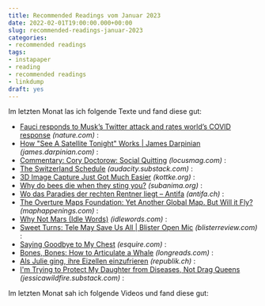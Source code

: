 ```yaml
---
title: Recommended Readings vom Januar 2023
date: 2022-02-01T19:00:00.000+00:00
slug: recommended-readings-januar-2023
categories:
- recommended readings
tags:
- instapaper
- reading
- recommended readings
- linkdump
draft: yes
---
```


Im letzten Monat las ich folgende Texte und fand diese gut:

- [Fauci responds to Musk’s Twitter attack and rates world’s COVID response](https://www.nature.com/articles/d41586-022-04432-7) *(nature.com)* :
- [How "See A Satellite Tonight" Works | James Darpinian](https://james.darpinian.com/blog/how-see-a-satellite-tonight-works) *(james.darpinian.com)* :
- [Commentary: Cory Doctorow: Social Quitting](https://locusmag.com/2023/01/commentary-cory-doctorow-social-quitting/) *(locusmag.com)* :
- [The Switzerland Schedule](https://audacity.substack.com/p/the-switzerland-schedule) *(audacity.substack.com)* :
- [3D Image Capture Just Got Much Easier](https://kottke.org/22/12/3d-image-capture-just-got-much-easier) *(kottke.org)* :
- [Why do bees die when they sting you?](https://www.subanima.org/bees/) *(subanima.org)* :
- [Wo das Paradies der rechten Rentner liegt – Antifa](https://www.antifa.ch/wo-das-paradies-der-rechten-rentner-liegt/) *(antifa.ch)* :
- [The Overture Maps Foundation: Yet Another Global Map. But Will it Fly?](https://maphappenings.com/2023/01/03/overture-maps-foundation/) *(maphappenings.com)* :
- [Why Not Mars (Idle Words)](https://idlewords.com/2023/1/why_not_mars.htm) *(idlewords.com)* :
- [Sweet Turns: Tele May Save Us All | Blister Open Mic](https://blisterreview.com/features/open-mic/sweet-turns-tele-may-save-us-all) *(blisterreview.com)* :
- [Saying Goodbye to My Chest](https://www.esquire.com/lifestyle/a41543383/top-surgery/) *(esquire.com)* :
- [Bones, Bones: How to Articulate a Whale](https://longreads.com/2022/02/22/bones-bones-how-to-articulate-a-whale/) *(longreads.com)* :
- [Als Julie ging, ihre Eizellen einzufrieren](https://www.republik.ch/2022/12/03/als-julie-ging-ihre-eizellen-einzufrieren) *(republik.ch)* :
- [I'm Trying to Protect My Daughter from Diseases, Not Drag Queens](https://jessicawildfire.substack.com/p/im-trying-to-protect-my-daughter) *(jessicawildfire.substack.com)* :


Im letzten Monat sah ich folgende Videos und fand diese gut:

